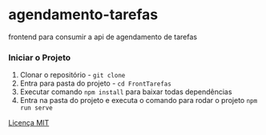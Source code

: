 # agendamento-tarefas
frontend para consumir a api de agendamento de tarefas

### **Iniciar o Projeto**

1. Clonar o repositório - `git clone`
2. Entra para pasta do projeto - `cd FrontTarefas`
3. Executar comando `npm install` para baixar todas dependências
4. Entra na pasta do projeto e executa o comando para rodar o projeto `npm run serve`

[Licença MIT](LICENSE)
